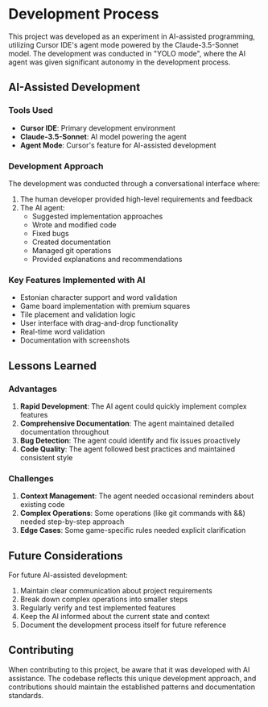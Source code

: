 # Development Process

This project was developed as an experiment in AI-assisted programming, utilizing Cursor IDE's agent mode powered by the Claude-3.5-Sonnet model. The development was conducted in "YOLO mode", where the AI agent was given significant autonomy in the development process.

## AI-Assisted Development

### Tools Used
- **Cursor IDE**: Primary development environment
- **Claude-3.5-Sonnet**: AI model powering the agent
- **Agent Mode**: Cursor's feature for AI-assisted development

### Development Approach
The development was conducted through a conversational interface where:
1. The human developer provided high-level requirements and feedback
2. The AI agent:
   - Suggested implementation approaches
   - Wrote and modified code
   - Fixed bugs
   - Created documentation
   - Managed git operations
   - Provided explanations and recommendations

### Key Features Implemented with AI
- Estonian character support and word validation
- Game board implementation with premium squares
- Tile placement and validation logic
- User interface with drag-and-drop functionality
- Real-time word validation
- Documentation with screenshots

## Lessons Learned

### Advantages
1. **Rapid Development**: The AI agent could quickly implement complex features
2. **Comprehensive Documentation**: The agent maintained detailed documentation throughout
3. **Bug Detection**: The agent could identify and fix issues proactively
4. **Code Quality**: The agent followed best practices and maintained consistent style

### Challenges
1. **Context Management**: The agent needed occasional reminders about existing code
2. **Complex Operations**: Some operations (like git commands with &&) needed step-by-step approach
3. **Edge Cases**: Some game-specific rules needed explicit clarification

## Future Considerations

For future AI-assisted development:
1. Maintain clear communication about project requirements
2. Break down complex operations into smaller steps
3. Regularly verify and test implemented features
4. Keep the AI informed about the current state and context
5. Document the development process itself for future reference

## Contributing

When contributing to this project, be aware that it was developed with AI assistance. The codebase reflects this unique development approach, and contributions should maintain the established patterns and documentation standards. 